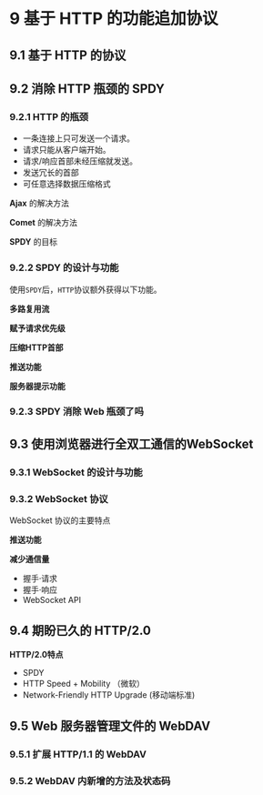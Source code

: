 # 9 基于 HTTP 的功能追加协议

## 9.1 基于 HTTP 的协议

## 9.2 消除 HTTP 瓶颈的 SPDY

### 9.2.1 HTTP 的瓶颈

* 一条连接上只可发送一个请求。
* 请求只能从客户端开始。
* 请求/响应首部未经压缩就发送。
* 发送冗长的首部
* 可任意选择数据压缩格式

**Ajax** 的解决方法

**Comet** 的解决方法

**SPDY** 的目标

### 9.2.2 SPDY 的设计与功能

使用`SPDY`后，`HTTP`协议额外获得以下功能。

**多路复用流**

**赋予请求优先级**

**压缩HTTP首部**

**推送功能**

**服务器提示功能**

### 9.2.3 SPDY 消除 Web 瓶颈了吗

## 9.3 使用浏览器进行全双工通信的WebSocket

### 9.3.1 WebSocket 的设计与功能

### 9.3.2 WebSocket 协议

WebSocket 协议的主要特点

**推送功能**

**减少通信量**

* 握手·请求
* 握手·响应
* WebSocket API

## 9.4 期盼已久的 HTTP/2.0

**HTTP/2.0特点**

* SPDY
* HTTP Speed + Mobility （微软）
* Network-Friendly HTTP Upgrade (移动端标准)

## 9.5 Web 服务器管理文件的 WebDAV

### 9.5.1 扩展 HTTP/1.1 的 WebDAV

### 9.5.2 WebDAV 内新增的方法及状态码












